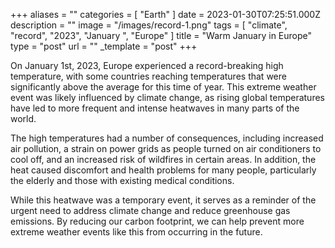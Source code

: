 +++
aliases = ""
categories = [ "Earth" ]
date = 2023-01-30T07:25:51.000Z
description = ""
image = "/images/record-1.png"
tags = [ "climate", "record", "2023", "January ", "Europe" ]
title = "Warm January in Europe"
type = "post"
url = ""
_template = "post"
+++

On January 1st, 2023, Europe experienced a record-breaking high temperature, with some countries reaching temperatures that were significantly above the average for this time of year. This extreme weather event was likely influenced by climate change, as rising global temperatures have led to more frequent and intense heatwaves in many parts of the world.

The high temperatures had a number of consequences, including increased air pollution, a strain on power grids as people turned on air conditioners to cool off, and an increased risk of wildfires in certain areas. In addition, the heat caused discomfort and health problems for many people, particularly the elderly and those with existing medical conditions.

While this heatwave was a temporary event, it serves as a reminder of the urgent need to address climate change and reduce greenhouse gas emissions. By reducing our carbon footprint, we can help prevent more extreme weather events like this from occurring in the future.
